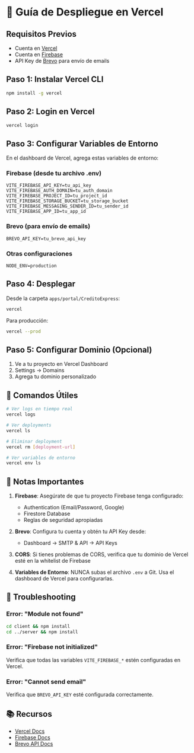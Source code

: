 # 🚀 Guía de Despliegue en Vercel

## Requisitos Previos
- Cuenta en [Vercel](https://vercel.com)
- Cuenta en [Firebase](https://firebase.google.com)
- API Key de [Brevo](https://www.brevo.com) para envío de emails

## Paso 1: Instalar Vercel CLI

```bash
npm install -g vercel
```

## Paso 2: Login en Vercel

```bash
vercel login
```

## Paso 3: Configurar Variables de Entorno

En el dashboard de Vercel, agrega estas variables de entorno:

### Firebase (desde tu archivo .env)
```
VITE_FIREBASE_API_KEY=tu_api_key
VITE_FIREBASE_AUTH_DOMAIN=tu_auth_domain
VITE_FIREBASE_PROJECT_ID=tu_project_id
VITE_FIREBASE_STORAGE_BUCKET=tu_storage_bucket
VITE_FIREBASE_MESSAGING_SENDER_ID=tu_sender_id
VITE_FIREBASE_APP_ID=tu_app_id
```

### Brevo (para envío de emails)
```
BREVO_API_KEY=tu_brevo_api_key
```

### Otras configuraciones
```
NODE_ENV=production
```

## Paso 4: Desplegar

Desde la carpeta `apps/portal/CreditoExpress`:

```bash
vercel
```

Para producción:
```bash
vercel --prod
```

## Paso 5: Configurar Dominio (Opcional)

1. Ve a tu proyecto en Vercel Dashboard
2. Settings → Domains
3. Agrega tu dominio personalizado

## 🔧 Comandos Útiles

```bash
# Ver logs en tiempo real
vercel logs

# Ver deployments
vercel ls

# Eliminar deployment
vercel rm [deployment-url]

# Ver variables de entorno
vercel env ls
```

## 📝 Notas Importantes

1. **Firebase**: Asegúrate de que tu proyecto Firebase tenga configurado:
   - Authentication (Email/Password, Google)
   - Firestore Database
   - Reglas de seguridad apropiadas

2. **Brevo**: Configura tu cuenta y obtén tu API Key desde:
   - Dashboard → SMTP & API → API Keys

3. **CORS**: Si tienes problemas de CORS, verifica que tu dominio de Vercel esté en la whitelist de Firebase

4. **Variables de Entorno**: NUNCA subas el archivo `.env` a Git. Usa el dashboard de Vercel para configurarlas.

## 🐛 Troubleshooting

### Error: "Module not found"
```bash
cd client && npm install
cd ../server && npm install
```

### Error: "Firebase not initialized"
Verifica que todas las variables `VITE_FIREBASE_*` estén configuradas en Vercel.

### Error: "Cannot send email"
Verifica que `BREVO_API_KEY` esté configurada correctamente.

## 📚 Recursos

- [Vercel Docs](https://vercel.com/docs)
- [Firebase Docs](https://firebase.google.com/docs)
- [Brevo API Docs](https://developers.brevo.com/)
